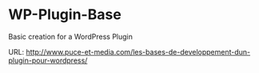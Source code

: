 # WP-Plugin-Base
Basic creation for a WordPress Plugin

URL: http://www.puce-et-media.com/les-bases-de-developpement-dun-plugin-pour-wordpress/

